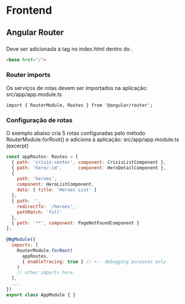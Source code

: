 # Frontend

## Angular Router

### <base href>
Deve ser adicionada a tag <base> no index.html dentro do <head>.

```html
<base href="/">
```

### Router imports

Os serviços de rotas devem ser importados na aplicação: src/app/app.module.ts

```
import { RouterModule, Routes } from '@angular/router';
```

### Configuração de rotas

O exemplo abaixo cria 5 rotas configuradas pelo método RouterModule.forRoot() e adiciona a aplicação: src/app/app.module.ts (excerpt)

```js
const appRoutes: Routes = [
  { path: 'crisis-center', component: CrisisListComponent },
  { path: 'hero/:id',      component: HeroDetailComponent },
  {
    path: 'heroes',
    component: HeroListComponent,
    data: { title: 'Heroes List' }
  },
  { path: '',
    redirectTo: '/heroes',
    pathMatch: 'full'
  },
  { path: '**', component: PageNotFoundComponent }
];

@NgModule({
  imports: [
    RouterModule.forRoot(
      appRoutes,
      { enableTracing: true } // <-- debugging purposes only
    )
    // other imports here
  ],
  ...
})
export class AppModule { }
```



